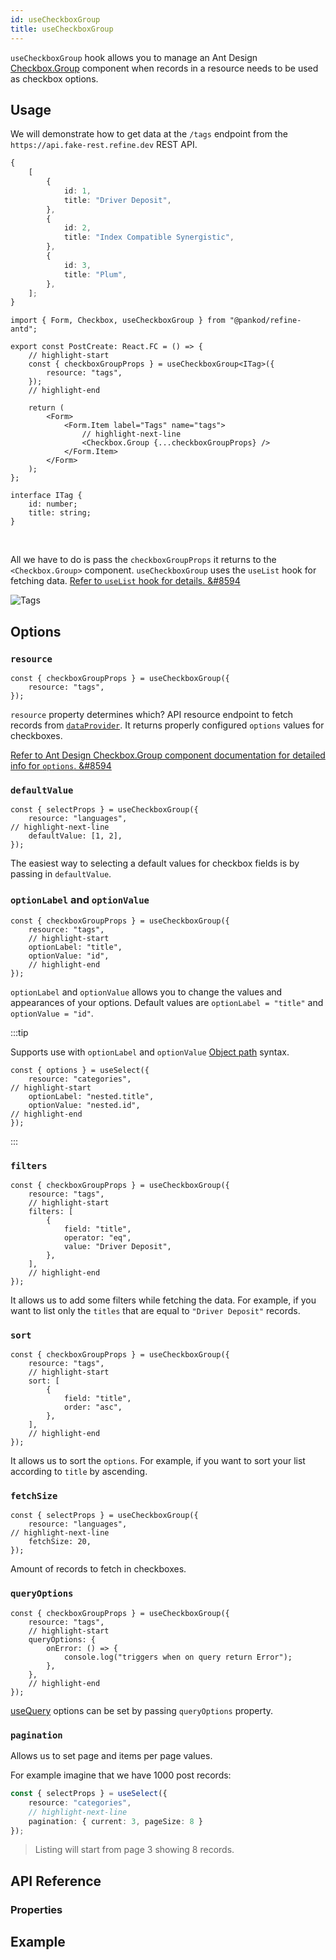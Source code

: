 ```yaml
---
id: useCheckboxGroup
title: useCheckboxGroup
---
```



`useCheckboxGroup` hook allows you to manage an Ant Design [Checkbox.Group](https://ant.design/components/checkbox/#components-checkbox-demo-group) component when records in a resource needs to be used as checkbox options.

## Usage

We will demonstrate how to get data at the `/tags` endpoint from the `https://api.fake-rest.refine.dev` REST API.

```ts title="https://api.fake-rest.refine.dev/tags"
{
    [
        {
            id: 1,
            title: "Driver Deposit",
        },
        {
            id: 2,
            title: "Index Compatible Synergistic",
        },
        {
            id: 3,
            title: "Plum",
        },
    ];
}
```

```tsx  title="pages/posts/create.tsx"
import { Form, Checkbox, useCheckboxGroup } from "@pankod/refine-antd";

export const PostCreate: React.FC = () => {
    // highlight-start
    const { checkboxGroupProps } = useCheckboxGroup<ITag>({
        resource: "tags",
    });
    // highlight-end

    return (
        <Form>
            <Form.Item label="Tags" name="tags">
                // highlight-next-line
                <Checkbox.Group {...checkboxGroupProps} />
            </Form.Item>
        </Form>
    );
};

interface ITag {
    id: number;
    title: string;
}
```

<br/>

All we have to do is pass the `checkboxGroupProps` it returns to the `<Checkbox.Group>` component.
`useCheckboxGroup` uses the `useList` hook for fetching data. [Refer to `useList` hook for details. &#8594](/api-reference/core/hooks/data/useList.md)

<div class="img-container">
    <div class="window">
        <div class="control red"></div>
        <div class="control orange"></div>
        <div class="control green"></div>
    </div>
    <img src="https://refine.ams3.cdn.digitaloceanspaces.com/website/static/img/hooks/useCheckboxGroup/basic.png" alt="Tags" />
</div>

## Options

### `resource`

```tsx 
const { checkboxGroupProps } = useCheckboxGroup({
    resource: "tags",
});
```

`resource` property determines which? API resource endpoint to fetch records from [`dataProvider`](/api-reference/core/providers/data-provider.md). It returns properly configured `options` values for checkboxes.

[Refer to Ant Design Checkbox.Group component documentation for detailed info for `options`. &#8594](https://ant.design/components/checkbox)

### `defaultValue`

```tsx
const { selectProps } = useCheckboxGroup({
    resource: "languages",
// highlight-next-line
    defaultValue: [1, 2],
});
```
The easiest way to selecting a default values for checkbox fields is by passing in `defaultValue`.
### `optionLabel` and `optionValue`

```tsx
const { checkboxGroupProps } = useCheckboxGroup({
    resource: "tags",
    // highlight-start
    optionLabel: "title",
    optionValue: "id",
    // highlight-end
});
```

`optionLabel` and `optionValue` allows you to change the values and appearances of your options. Default values are `optionLabel = "title"` and `optionValue = "id"`.

:::tip

Supports use with `optionLabel` and `optionValue` [Object path](https://lodash.com/docs/4.17.15#get) syntax.

```tsx
const { options } = useSelect({
    resource: "categories",
// highlight-start
    optionLabel: "nested.title",
    optionValue: "nested.id",
// highlight-end
});
```
:::

### `filters`

```tsx
const { checkboxGroupProps } = useCheckboxGroup({
    resource: "tags",
    // highlight-start
    filters: [
        {
            field: "title",
            operator: "eq",
            value: "Driver Deposit",
        },
    ],
    // highlight-end
});
```

It allows us to add some filters while fetching the data. For example, if you want to list only the `titles` that are equal to `"Driver Deposit"` records.

### `sort`

```tsx
const { checkboxGroupProps } = useCheckboxGroup({
    resource: "tags",
    // highlight-start
    sort: [
        {
            field: "title",
            order: "asc",
        },
    ],
    // highlight-end
});
```

It allows us to sort the `options`. For example, if you want to sort your list according to `title` by ascending.

### `fetchSize`

```tsx
const { selectProps } = useCheckboxGroup({
    resource: "languages",
// highlight-next-line
    fetchSize: 20,
});
```

Amount of records to fetch in checkboxes.
### `queryOptions`

```tsx
const { checkboxGroupProps } = useCheckboxGroup({
    resource: "tags",
    // highlight-start
    queryOptions: {
        onError: () => {
            console.log("triggers when on query return Error");
        },
    },
    // highlight-end
});
```

[useQuery](https://react-query.tanstack.com/reference/useQuery) options can be set by passing `queryOptions` property.

### `pagination`

Allows us to set page and items per page values.

For example imagine that we have 1000 post records:

```ts
const { selectProps } = useSelect({
    resource: "categories",
    // highlight-next-line
    pagination: { current: 3, pageSize: 8 }
});
```

> Listing will start from page 3 showing 8 records.

## API Reference

### Properties

<PropsTable module="@pankod/refine-antd/useCheckboxGroup"/>

## Example

<CodeSandboxExample path="field-antd-use-checkbox-group" />
